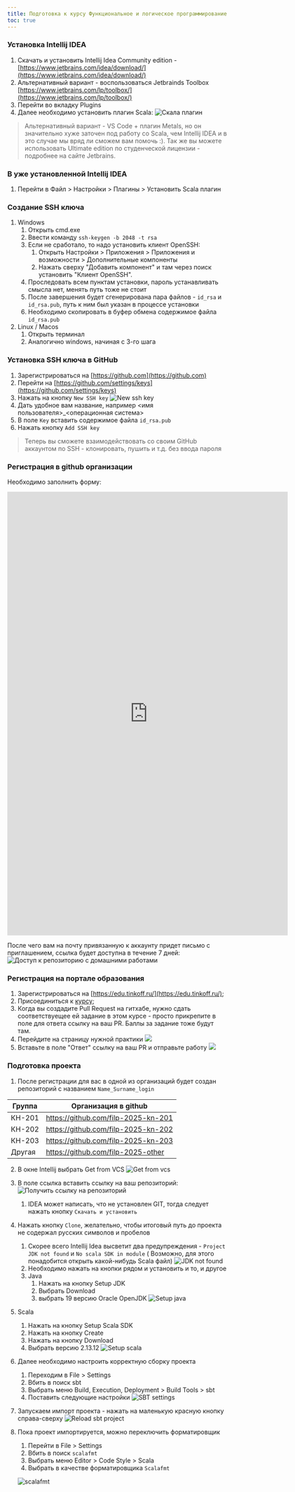 ```yaml
---
title: Подготовка к курсу Функциональное и логическое программирование
toc: true
---
```


### Установка Intellij IDEA

1. Скачать и установить Intellij Idea Community
   edition - [https://www.jetbrains.com/idea/download/](https://www.jetbrains.com/idea/download/)
1. Альтернативный вариант - воспользоваться Jetbrainds
   Toolbox [https://www.jetbrains.com/lp/toolbox/](https://www.jetbrains.com/lp/toolbox/)
2. Перейти во вкладку Plugins
3. Далее необходимо установить плагин Scala:
   ![](/images/scala_plugin.png "Скала плагин")

> Альтернативный вариант - VS Code + плагин Metals, но он значительно хуже заточен под работу со Scala, чем Intellij
> IDEA и в это случае мы вряд ли сможем вам помочь :). Так же вы можете использовать Ultimate edition по студенческой
> лицензии - подробнее на сайте Jetbrains.

### В уже установленной Intellij IDEA

1. Перейти в Файл > Настройки > Плагины > Установить Scala плагин

### Создание SSH ключа

1. Windows
    1. Открыть cmd.exe
    2. Ввести команду `ssh-keygen -b 2048 -t rsa`
    3. Если не сработало, то надо установить клиент OpenSSH:
        1. Открыть Настройки > Приложения > Приложения и возможности > Дополнительные компоненты
        2. Нажать сверху "Добавить компонент" и там через поиск установить "Клиент OpenSSH".
    4. Проследовать всем пунктам установки, пароль устанавливать смысла нет, менять путь тоже не стоит
    5. После завершения будет сгенерирована пара файлов - `id_rsa` и `id_rsa.pub`, путь к ним был указан в процессе
       установки
    6. Необходимо скопировать в буфер обмена содержимое файла `id_rsa.pub`
2. Linux / Macos
    1. Открыть терминал
    2. Аналогично windows, начиная с 3-го шага

### Установка SSH ключа в GitHub

1. Зарегистрироваться на [https://github.com](https://github.com)
2. Перейти на [https://github.com/settings/keys](https://github.com/settings/keys)
3. Нажать на кнопку `New SSH key`
   ![New ssh key](/images/new_ssh_key.png "new ssh key")
1. Дать удобное вам название, например <имя пользователя>_<операционная система>
2. В поле `Key` вставить содержимое файла `id_rsa.pub`
3. Нажать кнопку `Add SSH key`

> Теперь вы сможете взаимодействовать со своим GitHub аккаунтом по SSH - клонировать, пушить и т.д. без ввода пароля

### Регистрация в github организации

Необходимо заполнить форму:

<iframe src="https://docs.google.com/forms/d/e/1FAIpQLSfu_nFp7gC9fR-_yDDTx3g3_fCPihFHjebLOaDl_aMOi_Fuxg/viewform?embedded=true" width="640" height="1012" frameborder="0" marginheight="0" marginwidth="0">Загрузка…</iframe>


После чего вам на почту привязанную к аккаунту придет письмо с приглашением, ссылка будет доступна в течение 7 дней:
![](/images/invite_to_repo.png "Доступ к репозиторию с домашними работами")

### Регистрация на портале образования

1. Зарегистрироваться на [https://edu.tinkoff.ru/](https://edu.tinkoff.ru/);
2. Присоединиться к [курсу](https://edu.tbank.ru/all-activities/courses/0ed46107-432a-4921-84c1-db0e7d7dc1cf);
3. Когда вы создадите Pull Request на гитхабе, нужно сдать соответствуещее ей задание в этом курсе - просто прикрепите в
   поле для ответа ссылку на ваш PR. Баллы за задание тоже будут там.
1. Перейдите на страницу нужной практики
   ![](/images/task_page.jpeg)
2. Вставьте в поле "Ответ" ссылку на ваш PR и отправьте работу
   ![](/images/pull_request_link.jpeg)

### Подготовка проекта

1. После регистрации для вас в одной из организаций будет создан репозиторий с названием
   `Name_Surname_login`

| Группа | Организация в github                |
|--------|-------------------------------------|
| КН-201 | https://github.com/filp-2025-kn-201 |
| КН-202 | https://github.com/filp-2025-kn-202 |
| КН-203 | https://github.com/filp-2025-kn-203 |
| Другая | https://github.com/filp-2025-other  |

2. В окне Intellij выбрать Get from VCS
   ![](/images/get_from_vcs.png "Get from vcs")

3. В поле ссылка вставить ссылку на ваш репозиторий:
   ![](/images/get_exercises_link.png "Получить ссылку на репозиторий")

    1. IDEA может написать, что не установлен GIT, тогда следует нажать кнопку `Скачать и установить`
4. Нажать кнопку `Clone`, желательно, чтобы итоговый путь до проекта не содержал русских символов и пробелов
    1. Скорее всего Intellij Idea высветит два предупреждения - `Project JDK not found` и `No scala SDK in module` (
       Возможно, для этого понадобится открыть какой-нибудь Scala файл)
       ![](images/jdk_not_found.png "JDK not found")
    2. Необходимо нажать на кнопки рядом и установить и то, и другое
    3. Java
        1. Нажать на кнопку Setup JDK
        2. Выбрать Download
        3. выбрать 19 версию Oracle OpenJDK
           ![](/images/setup_java.png "Setup java")

5. Scala
    1. Нажать на кнопку Setup Scala SDK
    2. Нажать на кнопку Create
    3. Нажать на кнопку Download
    4. Выбрать версию 2.13.12
       ![](/images/setup_scala.png "Setup scala")

6. Далее необходимо настроить корректную сборку проекта
    1. Переходим в File > Settings
    2. Вбить в поиск sbt
    3. Выбрать меню Build, Execution, Deployment > Build Tools > sbt
    4. Поставить следующие настройки
       ![](/images/sbt_settings.png "SBT settings")
7. Запускаем импорт проекта - нажать на маленькую красную кнопку справа-сверху
   ![](images/reload_sbt_project.png "Reload sbt project")
8. Пока проект импортируется, можно переключить форматировщик
    1. Перейти в File > Settings
    2. Вбить в поиск `scalafmt`
    3. Выбрать меню Editor > Code Style > Scala
    4. Выбрать в качестве форматировщика `Scalafmt`

   ![](images/scalafmt.png "scalafmt")
